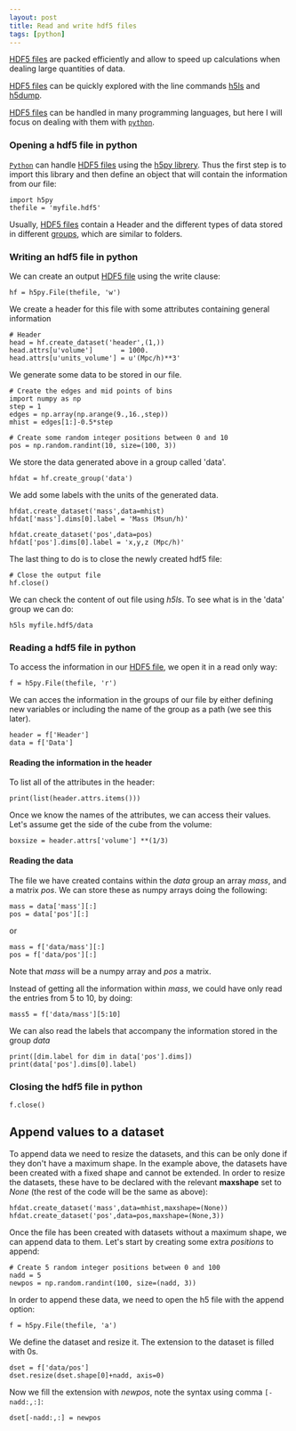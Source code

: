 ```yaml
---
layout: post
title: Read and write hdf5 files
tags: [python]
---
```


[HDF5 files](https://portal.hdfgroup.org/display/support/Documentation) are packed efficiently and allow to speed up calculations when dealing large quantities of data.

[HDF5 files](https://portal.hdfgroup.org/display/support/Documentation) can be quickly explored with the line commands [h5ls](https://support.hdfgroup.org/HDF5/Tutor/cmdtoolview.html#h5ls) and [h5dump](https://support.hdfgroup.org/HDF5/Tutor/cmdtoolview.html#h5dump).

[HDF5 files](https://portal.hdfgroup.org/display/support/Documentation) can be handled in many programming languages, but here I will focus on dealing with them with [`python`](https://www.python.org/).

### Opening a hdf5 file in python

[`Python`](https://www.python.org/) can handle [HDF5 files](https://portal.hdfgroup.org/display/support/Documentation) using the [h5py librery](https://www.h5py.org/). Thus the first step is to import this library and then define an object that will contain the information from our file:

```
import h5py
thefile = 'myfile.hdf5'
```

Usually, [HDF5 files](https://portal.hdfgroup.org/display/support/Documentation) contain a Header and the different types of data stored in different [groups](https://docs.h5py.org/en/stable/high/group.html), which are similar to folders. 


### Writing an hdf5 file in python

We can create an output [HDF5 file](https://portal.hdfgroup.org/display/support/Documentation) using the write clause:

```
hf = h5py.File(thefile, 'w')
```

We create a header for this file with some attributes containing general information

```
# Header
head = hf.create_dataset('header',(1,))	
head.attrs[u'volume']       = 1000.
head.attrs[u'units_volume'] = u'(Mpc/h)**3'
```

We generate some data to be stored in our file.
```
# Create the edges and mid points of bins
import numpy as np
step = 1
edges = np.array(np.arange(9.,16.,step))
mhist = edges[1:]-0.5*step

# Create some random integer positions between 0 and 10
pos = np.random.randint(10, size=(100, 3))
```

We store the data generated above in a group called 'data'.
```
hfdat = hf.create_group('data')
```

We add some labels with the units of the generated data.
```
hfdat.create_dataset('mass',data=mhist)
hfdat['mass'].dims[0].label = 'Mass (Msun/h)'

hfdat.create_dataset('pos',data=pos)
hfdat['pos'].dims[0].label = 'x,y,z (Mpc/h)'
```

The last thing to do is to close the newly created hdf5 file:
```
# Close the output file
hf.close()
```

We can check the content of out file using *h5ls*. To see what  is in the 'data' group we can do:
```
h5ls myfile.hdf5/data
```

### Reading a hdf5 file in python

To access the information in our [HDF5 file](https://portal.hdfgroup.org/display/support/Documentation), we open it in a read only way:
```
f = h5py.File(thefile, 'r')
```

We can acces the information in the groups of our file by either defining new variables or including the name of the group as a path (we see this later).

```
header = f['Header']
data = f['Data']
```

#### Reading the information in the header

To list all of the attributes in the header:

```
print(list(header.attrs.items()))  
```

Once we know the names of the attributes, we can access their values. Let's assume get the side of the cube from the volume:

```
boxsize = header.attrs['volume'] **(1/3)
```

#### Reading the data

The file we have created contains within the *data* group an array *mass*, and a matrix *pos*. We can store these as numpy arrays doing the following:

```
mass = data['mass'][:]
pos = data['pos'][:]
```

or

```
mass = f['data/mass'][:]
pos = f['data/pos'][:]
```

Note that *mass* will be a numpy array and *pos* a matrix.

Instead of getting all the information within *mass*, we could have only read the entries from 5 to 10, by doing:

```
mass5 = f['data/mass'][5:10]
```

We can also read the labels that accompany the information stored in the group *data*
```
print([dim.label for dim in data['pos'].dims])
print(data['pos'].dims[0].label)
```


### Closing the hdf5 file in python

```
f.close()
```


## Append values to a dataset

To append data we need to resize the datasets, and this can be only done if they don't have a maximum shape. In the example above, the datasets have been created with a fixed shape and cannot be extended. In order to resize the datasets, these have to be declared with the relevant **maxshape** set to *None* (the rest of the code will be the same as above):
```
hfdat.create_dataset('mass',data=mhist,maxshape=(None))
hfdat.create_dataset('pos',data=pos,maxshape=(None,3))
```

Once the file has been created with datasets without a maximum shape, we can append data to them. Let's start by creating some extra *positions* to append:

```
# Create 5 random integer positions between 0 and 100
nadd = 5
newpos = np.random.randint(100, size=(nadd, 3))
```

In order to append these data, we need to open the h5 file with the append option:
```
f = h5py.File(thefile, 'a')
```

We define the dataset and resize it. The extension to the dataset is filled with 0s.
```
dset = f['data/pos']
dset.resize(dset.shape[0]+nadd, axis=0) 
```

Now we fill the extension with *newpos*, note the syntax using comma `[-nadd:,:]`:
```
dset[-nadd:,:] = newpos  
```

